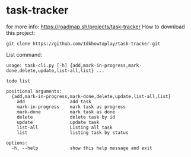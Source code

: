# task-tracker
for more info: https://roadmap.sh/projects/task-tracker
How to download this project:
```
git clone https://github.com/Idkhowtoplay/task-tracker.git
```
List command:
```
usage: task-cli.py [-h] {add,mark-in-progress,mark-done,delete,update,list-all,list} ...

todo list

positional arguments:
  {add,mark-in-progress,mark-done,delete,update,list-all,list}
    add                 add task
    mark-in-progress    mark task as progress
    mark-done           mark task as done
    delete              delete task by id
    update              update task
    list-all            Listing all task
    list                listing task by status

options:
  -h, --help            show this help message and exit
```
